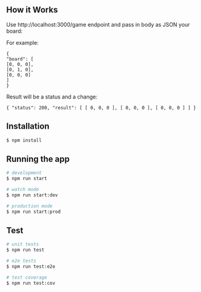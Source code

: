 
## How it Works

Use http://localhost:3000/game endpoint and pass in body as JSON your board:

For example: 
```
{
"board": [
[0, 0, 0],
[0, 1, 0],
[0, 0, 0]
]
}
```
Result will be a status and a change:

``{
"status": 200,
"result": [
[
0,
0,
0
],
[
0,
0,
0
],
[
0,
0,
0
]
]
}``

## Installation

```bash
$ npm install
```

## Running the app

```bash
# development
$ npm run start

# watch mode
$ npm run start:dev

# production mode
$ npm run start:prod
```

## Test

```bash
# unit tests
$ npm run test

# e2e tests
$ npm run test:e2e

# test coverage
$ npm run test:cov
```
